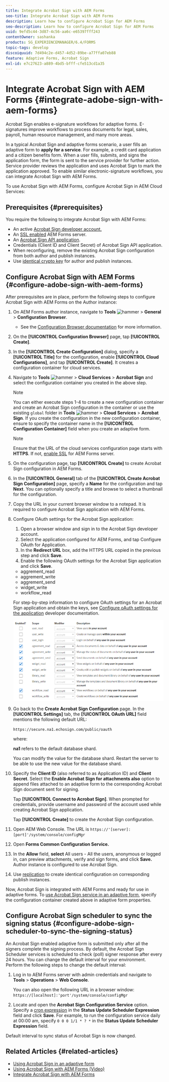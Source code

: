 ```yaml
---
title: Integrate Acrobat Sign with AEM Forms
seo-title: Integrate Acrobat Sign with AEM Forms
description: Learn how to configure Acrobat Sign for AEM Forms
seo-description: Learn how to configure Acrobat Sign for AEM Forms
uuid: 9efd5c44-3d87-4c56-aa6c-e65397fff243
contentOwner: sashanka
products: SG_EXPERIENCEMANAGER/6.4/FORMS
topic-tags: develop
discoiquuid: 7d494c2e-d457-4d52-89be-a77ffa07eb88
feature: Adaptive Forms, Acrobat Sign
exl-id: e7c27623-a889-4bd5-bfff-cfe513cd1a35
---
```

# Integrate Acrobat Sign with AEM Forms {#integrate-adobe-sign-with-aem-forms}

Acrobat Sign enables e-signature workflows for adaptive forms. E-signatures improve workflows to process documents for legal, sales, payroll, human resource management, and many more areas.

In a typical Acrobat Sign and adaptive forms scenario, a user fills an adaptive form to **apply for a service**. For example, a credit card application and a citizen benefits form. When a user fills, submits, and signs the application form, the form is sent to the service provider for further action. Service provider reviews the application and uses Acrobat Sign to mark the application approved. To enable similar electronic-signature workflows, you can integrate Acrobat Sign with AEM Forms.

To use Acrobat Sign with AEM Forms, configure Acrobat Sign in AEM Cloud Services:

## Prerequisites {#prerequisites}

You require the following to integrate Acrobat Sign with AEM Forms:

* An active [Acrobat Sign developer account.](https://acrobat.adobe.com/us/en/why-adobe/developer-form.html)
* An [SSL enabled](/help/sites-administering/ssl-by-default.md) AEM Forms server.
* An [Acrobat Sign API application](https://www.adobe.io/apis/documentcloud/sign/docs.html#!adobedocs/adobe-sign/master/gstarted/create_app.md).
* Credentials (Client ID and Client Secret) of Acrobat Sign API application.
* When reconfiguring, remove the existing Acrobat Sign configuration from both author and publish instances.
* Use [identical crypto key](/help/sites-administering/security-checklist.md#make-sure-you-properly-replicate-encryption-keys-when-needed) for author and publish instances.

## Configure Acrobat Sign with AEM Forms {#configure-adobe-sign-with-aem-forms}

After prerequisites are in place, perform the following steps to configure Acrobat Sign with AEM Forms on the Author instance:

1. On AEM Forms author instance, navigate to **Tools** ![hammer](assets/hammer.png) &gt; **General** &gt; **Configuration Browser**.
   * See the [Configuration Browser documentation](/help/sites-administering/configurations.md) for more information.
1. On the **[!UICONTROL Configuration Browser]** page, tap **[!UICONTROL Create]**.
1. In the **[!UICONTROL Create Configuration]** dialog, specify a **[!UICONTROL Title]** for the configuration, enable **[!UICONTROL Cloud Configurations]**, and tap **[!UICONTROL Create]**. It creates a configuration container for cloud services.
1. Navigate to **Tools** ![hammer](assets/hammer.png) &gt; **Cloud Services** &gt; **Acrobat Sign** and select the configuration container you created in the above step.

   >[!NOTE]
   >
   >You can either execute steps 1-4 to create a new configuration container and create an Acrobat Sign configuration in the container or use the existing `global` folder in **Tools** ![hammer](assets/hammer.png) &gt; **Cloud Services** &gt; **Acrobat Sign**. If you create the configuration in the new configuration container, ensure to specify the container name in the **[!UICONTROL Configuration Container]** field when you create an adaptive form.

   >[!NOTE]
   >
   >Ensure that the URL of the cloud services configuration page starts with **HTTPS**. If not, [enable SSL](/help/sites-administering/ssl-by-default.md) for AEM Forms server.

1. On the configuration page, tap **[!UICONTROL Create]** to create Acrobat Sign configuration in AEM Forms.
1. In the **[!UICONTROL General]** tab of the **[!UICONTROL Create Acrobat Sign Configuration]** page, specify a **Name** for the configuration and tap **Next**. You can optionally specify a title and browse to select a thumbnail for the configuration.

1. Copy the URL in your current browser window to a notepad. It is required to configure Acrobat Sign application with AEM Forms.

1. Configure OAuth settings for the Acrobat Sign application:

    1. Open a browser window and sign in to the Acrobat Sign developer account.
    1. Select the application configured for AEM Forms, and tap Configure OAuth for Application.
    1. In the **Redirect URL** box, add the HTTPS URL copied in the previous step and click **Save**.
    1. Enable the following OAuth settings for the Acrobat Sign application and click **Save**.

    * aggrement_read
    * aggrement_write
    * aggrement_send
    * widget_write
    * workflow_read

   For step-by-step information to configure OAuth settings for an Acrobat Sign application and obtain the keys, see [Configure oAuth settings for the application](https://www.adobe.io/apis/documentcloud/sign/docs.html#!adobedocs/adobe-sign/master/gstarted/configure_oauth.md) developer documentation.

   ![OAuth Config](assets/oauthconfig_new.png)

1. Go back to the **Create Acrobat Sign Configuration** page. In the **[!UICONTROL Settings]** tab, the **[!UICONTROL OAuth URL]** field mentions the following default URL:

   `https://secure.na1.echosign.com/public/oauth`

   where:

   **na1** refers to the default database shard.

   You can modify the value for the database shard. Restart the server to be able to use the new value for the database shard.

1. Specify the **Client ID** (also referred to as Application ID) and **Client Secret**. Select the **Enable Acrobat Sign for attachments also** option to append files attached to an adaptive form to the corresponding Acrobat Sign document sent for signing.

   Tap **[!UICONTROL Connect to Acrobat Sign]**. When prompted for credentials, provide username and password of the account used while creating Acrobat Sign application.

   Tap **[!UICONTROL Create]** to create the Acrobat Sign configuration.

1. Open AEM Web Console. The URL is `https://'[server]:[port]'/system/console/configMgr`
1. Open **Forms Common Configuration Service.**
1. In the **Allow** field, **select** All users - All the users, anonymous or logged in, can preview attachments, verify and sign forms, and click **Save.** Author instance is configured to use Acrobat Sign.
1. Use [replication](/help/sites-deploying/replication.md) to create identical configuration on corresponding publish instances. 

Now, Acrobat Sign is integrated with AEM Forms and ready for use in adaptive forms. To [use Acrobat Sign service in an adaptive form](../../forms/using/working-with-adobe-sign.md#configure-adobe-sign-for-an-adaptive-form), specify the configuration container created above in adaptive form properties.

## Configure Acrobat Sign scheduler to sync the signing status {#configure-adobe-sign-scheduler-to-sync-the-signing-status}

An Acrobat Sign enabled adaptive form is submitted only after all the signers complete the signing process. By default, the Acrobat Sign Scheduler services is scheduled to check (poll) signer response after every 24 hours. You can change the default interval for your environment. Perform the following steps to change the default interval:

1. Log in to AEM Forms server with admin credentials and navigate to **Tools** &gt; **Operations** &gt; **Web Console**.

   You can also open the following URL in a browser window:
   `https://[localhost]:'port'/system/console/configMgr`

1. Locate and open the **Acrobat Sign Configuration Service** option. Specify a [cron expression](https://en.wikipedia.org/wiki/Cron#CRON_expression) in the **Status Update Scheduler Expression** field and click **Save**. For example, to run the configuration service daily at 00:00 am, specify `0 0 0 1/1 * ? *` in the **Status Update Scheduler Expression** field.

Default interval to sync status of Acrobat Sign is now changed.

## Related Articles {#related-articles}

* [Using Acrobat Sign in an adaptive form](../../forms/using/working-with-adobe-sign.md)
* [Using Acrobat Sign with AEM Forms (Video)](https://helpx.adobe.com/experience-manager/kt/forms/using/adobe-sign-integration-feature-video.html)
* [Integrate Acrobat Sign with AEM Forms](../../forms/using/adobe-sign-integration-adaptive-forms.md)

